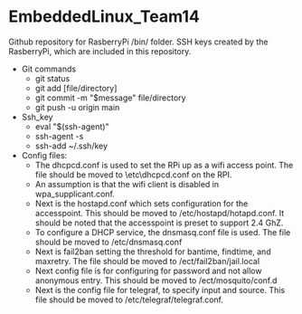 # EmbeddedLinux_Team14

Github repository for RasberryPi /bin/ folder. 
SSH keys created by the RasberryPi, which are included in this repository. 
- Git commands
  - git status
  - git add [file/directory]
  - git commit -m "$message" file/directory
  - git push -u origin main
- Ssh_key
  - eval "$(ssh-agent)"
  - ssh-agent -s 
  - ssh-add ~/.ssh/key
- Config files:
  - The dhcpcd.conf is used to set the RPi up as a wifi access point. The file should be moved to \etc\dhcpcd.conf on the RPI. 
  - An assumption is that the wifi client is disabled in wpa_supplicant.conf. 
  - Next is the hostapd.conf which sets configuration for the accesspoint. This should be moved to /etc/hostapd/hotapd.conf. It should be noted that the accesspoint is preset to support 2.4 GhZ.
  - To configure a DHCP service, the dnsmasq.conf file is used. The file should be moved to /etc/dnsmasq.conf
  - Next is fail2ban setting the threshold for bantime, findtime, and maxretry. The file should be moved to /ect/fail2ban/jail.local
  - Next config file is for configuring for password and not allow anonymous entry. This should be moved to /ect/mosquito/conf.d
  - Next is the config file for telegraf, to specify input and source. This file should be moved to /etc/telegraf/telegraf.conf. 

